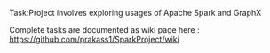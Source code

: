 Task:Project involves exploring usages of  Apache Spark and GraphX

Complete tasks are documented as wiki page here : https://github.com/prakass1/SparkProject/wiki 
